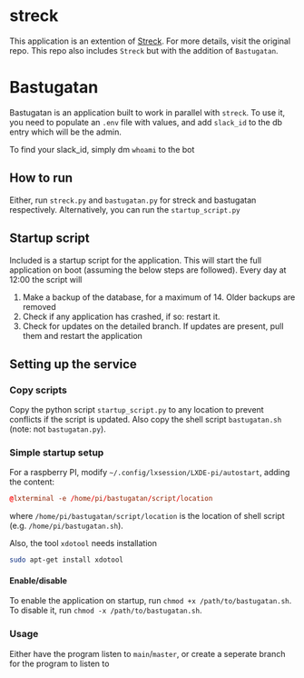 # streck

This application is an extention of [Streck](https://github.com/urdh/streck.git). For more details, visit the original repo. This repo also includes `Streck` but with the addition of `Bastugatan`.

# Bastugatan

Bastugatan is an application built to work in parallel with `streck`. To use it, you need to populate an `.env` file with values, and add `slack_id` to the db entry which will be the admin.

To find your slack_id, simply dm `whoami` to the bot

## How to run

Either, run `streck.py` and `bastugatan.py` for streck and bastugatan respectively. Alternatively, you can run the `startup_script.py`

## Startup script

Included is a startup script for the application. This will start the full application on boot (assuming the below steps are followed). Every day at 12:00 the script will

1. Make a backup of the database, for a maximum of 14. Older backups are removed
2. Check if any application has crashed, if so: restart it.
3. Check for updates on the detailed branch. If updates are present, pull them and restart the application

## Setting up the service

### Copy scripts

Copy the python script `startup_script.py` to any location to prevent conflicts if the script is updated. Also copy the shell script `bastugatan.sh` (note: not `bastugatan.py`).

### Simple startup setup

For a raspberry PI, modify `~/.config/lxsession/LXDE-pi/autostart`, adding the content:

```conf
@lxterminal -e /home/pi/bastugatan/script/location
```

where `/home/pi/bastugatan/script/location` is the location of shell script (e.g. `/home/pi/bastugatan.sh`).

Also, the tool `xdotool` needs installation
```sh
sudo apt-get install xdotool
```

#### Enable/disable

To enable the application on startup, run `chmod +x /path/to/bastugatan.sh`. To disable it, run `chmod -x /path/to/bastugatan.sh`.

### Usage

Either have the program listen to `main`/`master`, or create a seperate branch for the program to listen to
